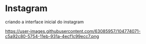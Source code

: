 # Instagram
 criando a interface inicial do instagram
 
 https://user-images.githubusercontent.com/63085957/104774071-c5a92c80-5754-11eb-931a-4ecf1c99ecc7.png
